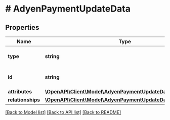 # # AdyenPaymentUpdateData

## Properties

Name | Type | Description | Notes
------------ | ------------- | ------------- | -------------
**type** | **string** | The resource&#39;s type |
**id** | **string** | The resource&#39;s id |
**attributes** | [**\OpenAPI\Client\Model\AdyenPaymentUpdateDataAttributes**](AdyenPaymentUpdateDataAttributes.md) |  |
**relationships** | [**\OpenAPI\Client\Model\AdyenPaymentUpdateDataRelationships**](AdyenPaymentUpdateDataRelationships.md) |  | [optional]

[[Back to Model list]](../../README.md#models) [[Back to API list]](../../README.md#endpoints) [[Back to README]](../../README.md)
